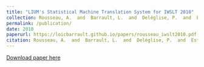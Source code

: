 ```yaml
---
title: "LIUM's Statistical Machine Translation System for IWSLT 2010"
collection: Rousseau, A.  and  Barrault, L.  and  Deléglise, P.  and  Estève, Y.
permalink: /publication/
date: 2010
paperurl: https://loicbarrault.github.io/papers/rousseau_iwslt2010.pdf
citation: Rousseau, A.  and  Barrault, L.  and  Deléglise, P.  and  Estève, Y. "LIUM's Statistical Machine Translation System for IWSLT 2010" <i>, International Workshop on Spoken Language Translation (IWSLT) 2010 
---
```

[Download paper here](https://loicbarrault.github.io/papers/rousseau_iwslt2010.pdf)